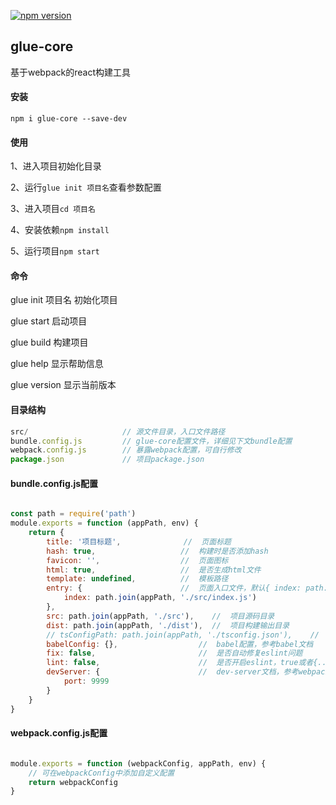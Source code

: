 
[![npm version](https://img.shields.io/npm/v/glue-core.svg?style=flat)](https://www.npmjs.com/package/glue-core)


## glue-core
基于webpack的react构建工具



#### 安装

`npm i glue-core --save-dev`



#### 使用

1、进入项目初始化目录

2、运行`glue init 项目名`查看参数配置

3、进入项目`cd 项目名`

4、安装依赖`npm install`

5、运行项目`npm start`



#### 命令

glue init 项目名     初始化项目

glue start          启动项目

glue build          构建项目

glue help           显示帮助信息

glue version        显示当前版本



#### 目录结构

```javascript
src/                     // 源文件目录，入口文件路径
bundle.config.js         // glue-core配置文件，详细见下文bundle配置
webpack.config.js        // 暴露webpack配置，可自行修改
package.json             // 项目package.json
```


#### bundle.config.js配置

```javascript

const path = require('path')
module.exports = function (appPath, env) {
    return {
        title: '项目标题',              //  页面标题
        hash: true,                   //  构建时是否添加hash
        favicon: '',                  //  页面图标
        html: true,                   //  是否生成html文件
        template: undefined,          //  模板路径
        entry: {                      //  页面入口文件，默认{ index: path.join(appPath, 			'./src/index.js') }
            index: path.join(appPath, './src/index.js')
		},
        src: path.join(appPath, './src'),    //  项目源码目录
        dist: path.join(appPath, './dist'),  //  项目构建输出目录
        // tsConfigPath: path.join(appPath, './tsconfig.json'),    //  ts项目，ts配置文件路径，不填会自动使用默认配置
        babelConfig: {},                  //  babel配置，参考babel文档
        fix: false,                       //  是否自动修复eslint问题
        lint: false,                      //  是否开启eslint，true或者{...eslintOptions}，具体配置可参考eslint官网 -> Node.js API -> new ESLint(options)
        devServer: {                      //  dev-server文档，参考webpack文档中的配置
            port: 9999
        }
    }
}

```

#### webpack.config.js配置

```javascript

module.exports = function (webpackConfig, appPath, env) {
    // 可在webpackConfig中添加自定义配置
    return webpackConfig
}

```
